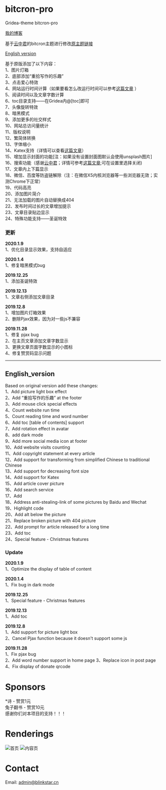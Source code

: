# bitcron-pro
Gridea-theme bitcron-pro

[我的博客](https://blog.blinkstar.cn) 

基于[云中君](https://shanbu.fun)的bitcron主题进行修改[原主题链接](https://github.com/alterfang/gridea-theme-bitcron)  
  
[English version](#English_version)
  
基于原版添加了以下内容：  
1、图片灯箱  
2、底部添加“重拾写作的乐趣”  
3、点击爱心特效  
4、网站运行时间计算（如果要看怎么改运行时间可以参考[这篇文章](https://blog.blinkstar.cn/post/beautifyblog/) ）  
5、阅读时间以及文章字数计算  
6、toc目录支持——在Gridea内@[toc]即可  
7、头像旋转特效  
8、暗黑模式  
9、添加更多的社交样式  
10、网站总访问量统计  
11、版权说明  
12、繁简体转换  
13、字体缩小  
14、Katex支持（详情可以查看[这篇文章](https://blog.blinkstar.cn/post/katex/)）  
15、增加显示封面的功能[注：如果没有设置封面图默认会使用unsplash图片]  
16、搜索功能（感谢[云中君](https://shanbu.fun)；详情可参考[这篇文章](https://github.com/alterfang/bolg/issues/5);可在设置里选择关闭)  
17、文章内上下篇显示  
18、微信、百度等防盗链解除（注：在微信X5内核浏览器等一些浏览器无效；实测Chrome下正常）  
19、代码高亮  
20、添加图片简介  
21、无法加载的图片自动替换成404  
22、发布时间过长的文章增加提示   
23、文章目录贴边显示  
24、特殊功能支持——圣诞特效
  
### 更新
    
**2020.1.9**  
1、优化目录显示效果，支持自适应  
  
**2020.1.4**  
1、修复暗黑模式bug  
  
**2019.12.25**  
1、添加圣诞特效  
  
**2019.12.13**  
1、文章右侧添加文章目录  
  
**2019.12.8**  
1、增加图片灯箱效果  
2、删除Pjax效果，因为对一些js不兼容
  
**2019.11.28**  
1、修复 pjax bug  
2、在主页文章添加文章字数显示  
3、更换文章页面字数显示的小图标  
4、修复赞赏码显示问题
  
---
  
## English_version
  
Based on original version add these changes:  
1、Add picture light box effect  
2、Add “重拾写作的乐趣” at the footer  
3、Add mouse click special effects  
4、Count website run time  
5、Count reading time and word number  
6、Add toc [table of contents] support  
7、Add rotation effect in avatar  
8、add dark mode  
9、Add more social media icon at footer  
10、Add website visits counting  
11、Add copyright statement at every article  
12、Add support for transforming from simplified Chinese to traditional Chinese  
13、Add support for decreasing font size  
14、Add support for Katex  
15、Add article cover picture  
16、Add search service  
17、Add    
18、Address anti-stealing-link of some pictures by Baidu and Wechat  
19、Highlight code  
20、Add alt below the picture  
21、Replace broken picture with 404 picture  
22、Add prompt for article released for a long time  
23、Add toc  
24、Special feature - Christmas features

### Update
  
**2020.1.9**  
1、Optimize the display of table of content  
  
**2020.1.4**  
1、Fix bug in dark mode
  
**2019.12.25**  
1、Special feature - Christmas features
  
**2019.12.13**  
1、Add toc
  
**2019.12.8**  
1、Add support for picture light box  
2、Cancel Pjax function because it doesn't support some js
  
**2019.11.28**  
1、Fix pjax bug  
2、Add word number support in home page
3、Replace icon in post page  
4、Fix display of donate qrcode
  
# Sponsors
\*诗 - 赞赏1元  
兔子翻书 - 赞赏10元  
感谢你们对本项目的支持！！！
  
# Renderings
![首页](https://github.com/qyxtim/bitcron-pro/blob/master/index.png?raw=true)
![内容页](https://github.com/qyxtim/bitcron-pro/blob/master/article.png?raw=true)
  
# Contact  
Email: admin@blinkstar.cn
